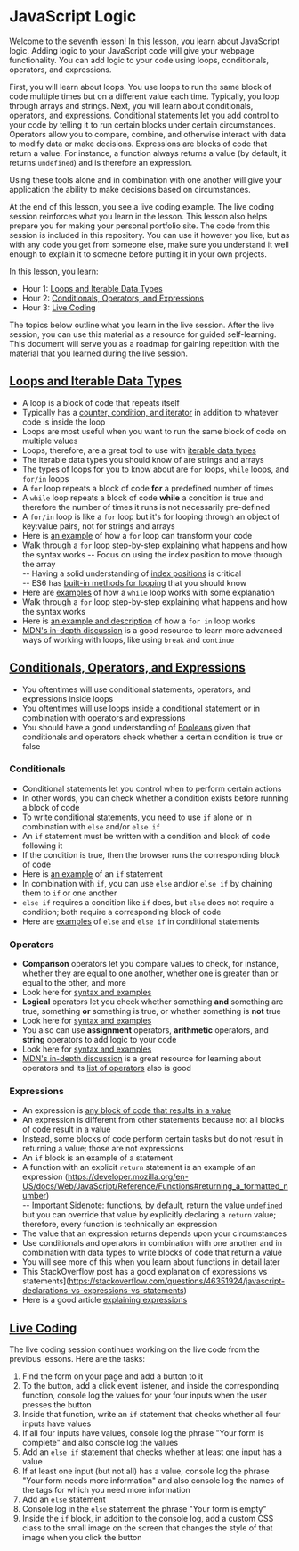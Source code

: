 # JavaScript Logic  

Welcome to the seventh lesson! In this lesson, you learn about JavaScript logic. Adding logic to your JavaScript code will give your webpage functionality. You can add logic to your code using loops, conditionals, operators, and expressions. 

First, you will learn about loops. You use loops to run the same block of code multiple times but on a different value each time. Typically, you loop through arrays and strings. Next, you will learn about conditionals, operators, and expressions. Conditional statements let you add control to your code by telling it to run certain blocks under certain circumstances. Operators allow you to compare, combine, and otherwise interact with data to modify data or make decisions. Expressions are blocks of code that return a value. For instance, a function always returns a value (by default, it returns `undefined`) and is therefore an expression. 

Using these tools alone and in combination with one another will give your application the ability to make decisions based on circumstances. 

At the end of this lesson, you see a live coding example. The live coding session reinforces what you learn in the lesson. This lesson also helps prepare you for making your personal portfolio site. The code from this session is included in this repository. You can use it however you like, but as with any code you get from someone else, make sure you understand it well enough to explain it to someone before putting it in your own projects.  

In this lesson, you learn:  

- Hour 1: [Loops and Iterable Data Types](#loops-and-iterable-data-types)     
- Hour 2: [Conditionals, Operators, and Expressions](#conditionals-operators-and-expressions)   
- Hour 3: [Live Coding](#live-coding)  

The topics below outline what you learn in the live session. After the live session, you can use this material as a resource for guided self-learning. This document will serve you as a roadmap for gaining repetition with the material that you learned during the live session.   

## [Loops and Iterable Data Types](#loops-and-iterable-data-types)   

- A loop is a block of code that repeats itself  
- Typically has a [counter, condition, and iterator](https://developer.mozilla.org/en-US/docs/Learn/JavaScript/Building_blocks/Looping_code#keep_me_in_the_loop) in addition to whatever code is inside the loop  
- Loops are most useful when you want to run the same block of code on multiple values  
- Loops, therefore, are a great tool to use with [iterable data types](https://developer.mozilla.org/en-US/docs/Web/JavaScript/Reference/Iteration_protocols#iterable_examples)  
- The iterable data types you should know of are strings and arrays  
- The types of loops for you to know about are `for` loops, `while` loops, and `for/in` loops    
- A `for` loop repeats a block of code **for** a predefined number of times
- A `while` loop repeats a block of code **while** a condition is true and therefore the number of times it runs is not necessarily pre-defined    
- A `for/in` loop is like a `for` loop but it's for looping through an object of key:value pairs, not for strings and arrays  
- Here is [an example](https://www.w3schools.com/js/js_loop_for.asp) of how a `for` loop can transform your code  
- Walk through a `for` loop step-by-step explaining what happens and how the syntax works 
  -- Focus on using the index position to move through the array  
  -- Having a solid understanding of [index positions](https://developer.mozilla.org/en-US/docs/Web/JavaScript/Guide/Indexed_collections#referring_to_array_elements) is critical   
  -- ES6 has [built-in methods for looping](https://developer.mozilla.org/en-US/docs/Web/JavaScript/Guide/Indexed_collections#array_methods) that you should know  
- Here are [examples](https://www.w3schools.com/js/js_loop_while.asp) of how a `while` loop works with some explanation  
- Walk through a `for` loop step-by-step explaining what happens and how the syntax works  
- Here is [an example and description](https://www.w3schools.com/js/js_loop_forin.asp) of how a `for in` loop works  
- [MDN's in-depth discussion](https://developer.mozilla.org/en-US/docs/Web/JavaScript/Guide/Loops_and_iteration) is a good resource to learn more advanced ways of working with loops, like using `break` and `continue`    

## [Conditionals, Operators, and Expressions](#conditionals-operators-and-expressions)    

- You oftentimes will use conditional statements, operators, and expressions inside loops  
- You oftentimes will use loops inside a conditional statement or in combination with operators and expressions  
- You should have a good understanding of [Booleans](https://www.w3schools.com/js/js_booleans.asp) given that conditionals and operators check whether a certain condition is true or false  

### Conditionals  

- Conditional statements let you control when to perform certain actions  
- In other words, you can check whether a condition exists before running a block of code  
- To write conditional statements, you need to use `if` alone or in combination with `else` and/or `else if`  
- An `if` statement must be written with a condition and block of code following it  
- If the condition is true, then the browser runs the corresponding block of code  
- Here is [an example](https://www.w3schools.com/js/js_if_else.asp) of an `if` statement  
- In combination with `if`, you can use `else` and/or `else if`  by chaining them to `if` or one another  
- `else if` requires a condition like `if` does, but `else` does not require a condition; both require a corresponding block of code  
- Here are [examples](https://www.w3schools.com/js/js_if_else.asp) of `else` and `else if` in conditional statements  

### Operators  

- **Comparison** operators let you compare values to check, for instance, whether they are equal to one another, whether one is greater than or equal to the other, and more  
- Look here for [syntax and examples](https://www.w3schools.com/js/js_comparisons.asp)  
- **Logical** operators let you check whether something **and** something are true, something **or** something is true, or whether something is **not** true  
- Look here for [syntax and examples](https://www.w3schools.com/js/js_comparisons.asp)  
- You also can use **assignment** operators, **arithmetic** operators, and **string** operators to add logic to your code  
- Look here for [syntax and examples](https://www.w3schools.com/js/js_operators.asp)  
- [MDN's in-depth discussion](https://developer.mozilla.org/en-US/docs/Web/JavaScript/Guide/Expressions_and_Operators) is a great resource for learning about operators and its [list of operators](https://developer.mozilla.org/en-US/docs/Web/JavaScript/Reference/Operators) also is good  

### Expressions  

- An expression is [any block of code that results in a value](https://developer.mozilla.org/en-US/docs/Web/JavaScript/Guide/Expressions_and_Operators#expressions)  
- An expression is different from other statements because not all blocks of code result in a value 
- Instead, some blocks of code perform certain tasks but do not result in returning a value; those are not expressions  
- An `if` block is an example of a statement  
- A function with an explicit `return` statement is an example of an expression (https://developer.mozilla.org/en-US/docs/Web/JavaScript/Reference/Functions#returning_a_formatted_number)  
 -- [Important Sidenote](https://stackoverflow.com/a/20915524): functions, by default, return the value `undefined` but you can override that value by explicitly declaring a `return` value; therefore, every function is technically an expression  
- The value that an expression returns depends upon your circumstances  
- Use conditionals and operators in combination with one another and in combination with data types to write blocks of code that return a value  
- You will see more of this when you learn about functions in detail later  
- This StackOverflow post has a good explanation of expressions vs statements](https://stackoverflow.com/questions/46351924/javascript-declarations-vs-expressions-vs-statements)
- Here is a good article [explaining expressions](https://masteringjs.io/tutorials/fundamentals/expressions)  

## [Live Coding](#live-coding)   

The live coding session continues working on the live code from the previous lessons. Here are the tasks:  

1. Find the form on your page and add a button to it  
2. To the button, add a click event listener, and inside the corresponding function, console log the values for your four inputs when the user presses the button  
3. Inside that function, write an `if` statement that checks whether all four inputs have values  
4. If all four inputs have values, console log the phrase "Your form is complete" and also console log the values    
5. Add an `else if` statement that checks whether at least one input has a value  
6. If at least one input (but not all) has a value, console log the phrase "Your form needs more information" and also console log the names of the tags for which you need more information      
7. Add an `else` statement  
8. Console log in the `else` statement the phrase "Your form is empty"    
9. Inside the `if` block, in addition to the console log, add a custom CSS class to the small image on the screen that changes the style of that image when you click the button    

